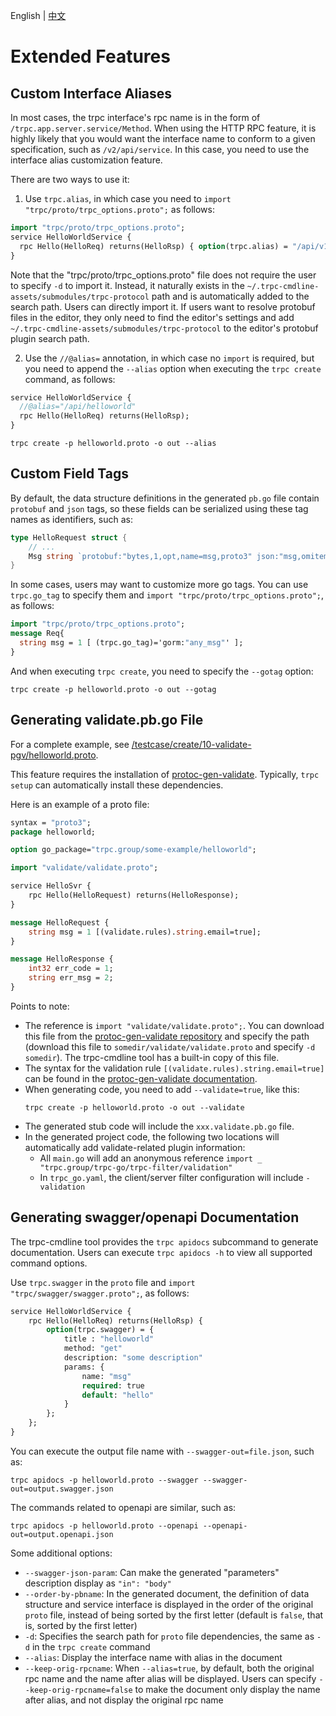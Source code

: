 English | [中文](README.zh_CN.md)

# Extended Features

## Custom Interface Aliases

In most cases, the trpc interface's rpc name is in the form of `/trpc.app.server.service/Method`. When using the HTTP RPC feature, it is highly likely that you would want the interface name to conform to a given specification, such as `/v2/api/service`. In this case, you need to use the interface alias customization feature.

There are two ways to use it:

1. Use `trpc.alias`, in which case you need to `import "trpc/proto/trpc_options.proto";` as follows:

```protobuf
import "trpc/proto/trpc_options.proto";
service HelloWorldService {
  rpc Hello(HelloReq) returns(HelloRsp) { option(trpc.alias) = "/api/v1/helloworld"; };
}
```

Note that the "trpc/proto/trpc_options.proto" file does not require the user to specify `-d` to import it. Instead, it naturally exists in the `~/.trpc-cmdline-assets/submodules/trpc-protocol` path and is automatically added to the search path. Users can directly import it. If users want to resolve protobuf files in the editor, they only need to find the editor's settings and add `~/.trpc-cmdline-assets/submodules/trpc-protocol` to the editor's protobuf plugin search path.

2. Use the `//@alias=` annotation, in which case no `import` is required, but you need to append the `--alias` option when executing the `trpc create` command, as follows:

```protobuf
service HelloWorldService {
  //@alias="/api/helloworld"
  rpc Hello(HelloReq) returns(HelloRsp);
}
```

```shell
trpc create -p helloworld.proto -o out --alias
```

## Custom Field Tags

By default, the data structure definitions in the generated `pb.go` file contain `protobuf` and `json` tags, so these fields can be serialized using these tag names as identifiers, such as:

```go
type HelloRequest struct {
    // ...
    Msg string `protobuf:"bytes,1,opt,name=msg,proto3" json:"msg,omitempty"`
}
```

In some cases, users may want to customize more go tags. You can use `trpc.go_tag` to specify them and `import "trpc/proto/trpc_options.proto";`, as follows:

```protobuf
import "trpc/proto/trpc_options.proto";
message Req{
  string msg = 1 [ (trpc.go_tag)='gorm:"any_msg"' ];
}
```

And when executing `trpc create`, you need to specify the `--gotag` option:

```shell
trpc create -p helloworld.proto -o out --gotag
```

## Generating validate.pb.go File

For a complete example, see [/testcase/create/10-validate-pgv/helloworld.proto](/testcase/create/10-validate-pgv/helloworld.proto).

This feature requires the installation of [protoc-gen-validate](https://github.com/bufbuild/protoc-gen-validate). Typically, `trpc setup` can automatically install these dependencies.

Here is an example of a proto file:

```proto
syntax = "proto3";
package helloworld;

option go_package="trpc.group/some-example/helloworld";

import "validate/validate.proto";

service HelloSvr {
    rpc Hello(HelloRequest) returns(HelloResponse);
}

message HelloRequest {
    string msg = 1 [(validate.rules).string.email=true];
}

message HelloResponse {
    int32 err_code = 1; 
    string err_msg = 2; 
}
```

Points to note:

* The reference is `import "validate/validate.proto";`. You can download this file from the [protoc-gen-validate repository](https://github.com/bufbuild/protoc-gen-validate/blob/main/validate/validate.proto) and specify the path (download this file to `somedir/validate/validate.proto` and specify `-d somedir`). The trpc-cmdline tool has a built-in copy of this file.
* The syntax for the validation rule `[(validate.rules).string.email=true]` can be found in the [protoc-gen-validate documentation](https://github.com/bufbuild/protoc-gen-validate/blob/v1.0.2/README.md).
* When generating code, you need to add `--validate=true`, like this:
  ```shell
  trpc create -p helloworld.proto -o out --validate
  ```
* The generated stub code will include the `xxx.validate.pb.go` file.
* In the generated project code, the following two locations will automatically add validate-related plugin information:
  * All `main.go` will add an anonymous reference `import _ "trpc.group/trpc-go/trpc-filter/validation"`
  * In `trpc_go.yaml`, the client/server filter configuration will include `- validation`

## Generating swagger/openapi Documentation

The trpc-cmdline tool provides the `trpc apidocs` subcommand to generate documentation. Users can execute `trpc apidocs -h` to view all supported command options.

Use `trpc.swagger` in the `proto` file and `import "trpc/swagger/swagger.proto";`, as follows:

```protobuf
service HelloWorldService {
    rpc Hello(HelloReq) returns(HelloRsp) {
        option(trpc.swagger) = {
            title : "helloworld"
            method: "get"
            description: "some description"
            params: {
                name: "msg"
                required: true
                default: "hello"
            }
        };
    };
}
```

You can execute the output file name with `--swagger-out=file.json`, such as:

```shell
trpc apidocs -p helloworld.proto --swagger --swagger-out=output.swagger.json
```

The commands related to openapi are similar, such as:

```shell
trpc apidocs -p helloworld.proto --openapi --openapi-out=output.openapi.json
```

Some additional options:

* `--swagger-json-param`: Can make the generated "parameters" description display as `"in": "body"`
* `--order-by-pbname`: In the generated document, the definition of data structure and service interface is displayed in the order of the original `proto` file, instead of being sorted by the first letter (default is `false`, that is, sorted by the first letter)
* `-d`: Specifies the search path for `proto` file dependencies, the same as `-d` in the `trpc create` command
* `--alias`: Display the interface name with alias in the document
* `--keep-orig-rpcname`: When `--alias=true`, by default, both the original rpc name and the name after alias will be displayed. Users can specify `--keep-orig-rpcname=false` to make the document only display the name after alias, and not display the original rpc name
